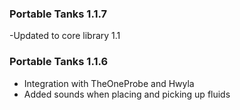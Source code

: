### Portable Tanks 1.1.7
-Updated to core library 1.1

### Portable Tanks 1.1.6
- Integration with TheOneProbe and Hwyla
- Added sounds when placing and picking up fluids
